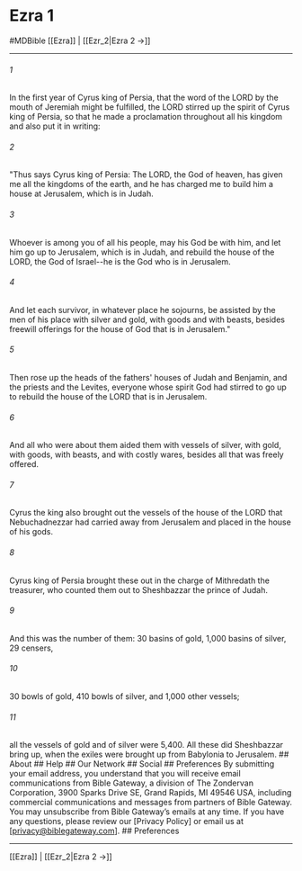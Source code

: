 # Ezra 1
#MDBible
[[Ezra]] | [[Ezr_2|Ezra 2 →]]

***






###### 1 


In the first year of Cyrus king of Persia, that the word of the LORD by the mouth of Jeremiah might be fulfilled, the LORD stirred up the spirit of Cyrus king of Persia, so that he made a proclamation throughout all his kingdom and also put it in writing: 





###### 2 


"Thus says Cyrus king of Persia: The LORD, the God of heaven, has given me all the kingdoms of the earth, and he has charged me to build him a house at Jerusalem, which is in Judah. 





###### 3 


Whoever is among you of all his people, may his God be with him, and let him go up to Jerusalem, which is in Judah, and rebuild the house of the LORD, the God of Israel--he is the God who is in Jerusalem. 





###### 4 


And let each survivor, in whatever place he sojourns, be assisted by the men of his place with silver and gold, with goods and with beasts, besides freewill offerings for the house of God that is in Jerusalem." 





###### 5 


Then rose up the heads of the fathers' houses of Judah and Benjamin, and the priests and the Levites, everyone whose spirit God had stirred to go up to rebuild the house of the LORD that is in Jerusalem. 





###### 6 


And all who were about them aided them with vessels of silver, with gold, with goods, with beasts, and with costly wares, besides all that was freely offered. 





###### 7 


Cyrus the king also brought out the vessels of the house of the LORD that Nebuchadnezzar had carried away from Jerusalem and placed in the house of his gods. 





###### 8 


Cyrus king of Persia brought these out in the charge of Mithredath the treasurer, who counted them out to Sheshbazzar the prince of Judah. 





###### 9 


And this was the number of them: 30 basins of gold, 1,000 basins of silver, 29 censers, 





###### 10 


30 bowls of gold, 410 bowls of silver, and 1,000 other vessels; 





###### 11 


all the vessels of gold and of silver were 5,400. All these did Sheshbazzar bring up, when the exiles were brought up from Babylonia to Jerusalem. ## About ## Help ## Our Network ## Social ## Preferences By submitting your email address, you understand that you will receive email communications from Bible Gateway, a division of The Zondervan Corporation, 3900 Sparks Drive SE, Grand Rapids, MI 49546 USA, including commercial communications and messages from partners of Bible Gateway. You may unsubscribe from Bible Gateway&rsquo;s emails at any time. If you have any questions, please review our [Privacy Policy] or email us at [privacy@biblegateway.com]. ## Preferences

***

[[Ezra]] | [[Ezr_2|Ezra 2 →]]
